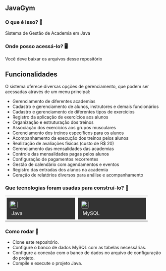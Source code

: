 ## JavaGym
    
### O que é isso? 🤔 
Sistema de Gestão de Academia em Java
    
### Onde posso acessá-lo? 🖥
Você deve baixar os arquivos desse repositório

## Funcionalidades
O sistema oferece diversas opções de gerenciamento, que podem ser acessadas através de um menu principal:

- Gerenciamento de diferentes academias
- Cadastro e gerenciamento de alunos, instrutores e demais funcionários
- Cadastro e gerenciamento de diferentes tipos de exercícios
- Registro da aplicação de exercícios aos alunos
- Organização e estruturação dos treinos
- Associação dos exercícios aos grupos musculares
- Gerenciamento dos treinos específicos para os alunos
- Acompanhamento da execução dos treinos pelos alunos
- Realização de avaliações físicas (custo de R$ 20)
- Gerenciamento das mensalidades das academias
- Controle das mensalidades pagas pelos alunos
- Configuração de pagamentos recorrentes
- Gestão de calendário com agendamentos e eventos
- Registro das entradas dos alunos na academia
- Geração de relatórios diversos para análise e acompanhamento
    
### Que tecnologias foram usadas para construí-lo? 🚀 
<table><tr><td style="padding: 5px;">
        <div style="background-color: #333; width: 200px; height: 50px; padding: 10px;">
            <img src='https://cdn.jsdelivr.net/gh/devicons/devicon@latest/icons/java/java-original.svg' width="25" height="25" style="border-radius: 5px;">
            <p style="color: white; padding: 5px; margin: 0;">Java</p>
        </div>
    </td><td style="padding: 5px;">
        <div style="background-color: #333; width: 200px; height: 50px; padding: 10px;">
            <img src='https://cdn.jsdelivr.net/gh/devicons/devicon@latest/icons/mysql/mysql-original.svg' width="25" height="25" style="border-radius: 5px;">
            <p style="color: white; padding: 5px; margin: 0;">MySQL</p>
        </div>
    </td></tr></table>
    
### Como rodar 🏃

- Clone este repositório.
- Configure o banco de dados MySQL com as tabelas necessárias.
- Configure a conexão com o banco de dados no arquivo de configuração do projeto.
- Compile e execute o projeto Java.

